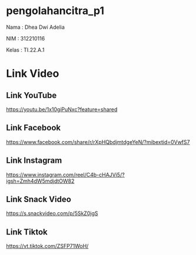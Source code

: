 # pengolahancitra_p1

Nama : Dhea Dwi Adelia

NIM : 312210116

Kelas : TI.22.A.1


# Link Video

## Link YouTube

https://youtu.be/1x10giPuNxc?feature=shared

## Link Facebook

https://www.facebook.com/share/r/rXpHQbdjmtdgeYeN/?mibextid=0VwfS7

## Link Instagram

https://www.instagram.com/reel/C4b-cHAJVi5/?igsh=Zmh4dW5mdjdtOW82

## Link Snack Video

https://s.snackvideo.com/p/5SkZ0jgS

## Link Tiktok

https://vt.tiktok.com/ZSFP71WoH/
